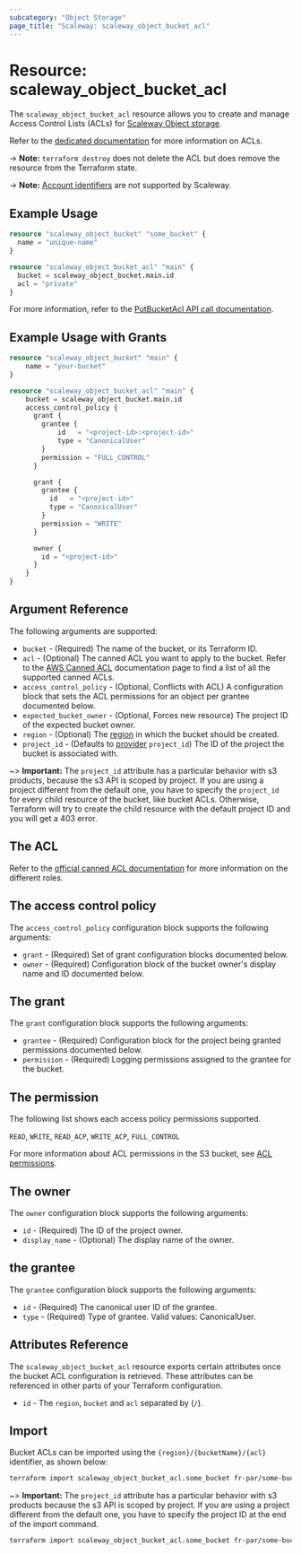 ```yaml
---
subcategory: "Object Storage"
page_title: "Scaleway: scaleway_object_bucket_acl"
---
```


# Resource: scaleway_object_bucket_acl

The `scaleway_object_bucket_acl` resource allows you to create and manage Access Control Lists (ACLs) for [Scaleway Object storage](https://www.scaleway.com/en/docs/storage/object/).

Refer to the [dedicated documentation](https://www.scaleway.com/en/docs/storage/object/api-cli/bucket-operations/#putbucketacl) for more information on ACLs.

-> **Note:** `terraform destroy` does not delete the ACL but does remove the resource from the Terraform state.

-> **Note:** [Account identifiers](https://docs.aws.amazon.com/general/latest/gr/acct-identifiers.html) are not supported by Scaleway.

## Example Usage

```terraform
resource "scaleway_object_bucket" "some_bucket" {
  name = "unique-name"
}

resource "scaleway_object_bucket_acl" "main" {
  bucket = scaleway_object_bucket.main.id
  acl = "private"
}
```

For more information, refer to the [PutBucketAcl API call documentation](https://www.scaleway.com/en/docs/storage/object/api-cli/bucket-operations/#putbucketacl).

## Example Usage with Grants

```terraform
resource "scaleway_object_bucket" "main" {
    name = "your-bucket"
}

resource "scaleway_object_bucket_acl" "main" {
    bucket = scaleway_object_bucket.main.id
    access_control_policy {
      grant {
        grantee {
            id   = "<project-id>:<project-id>"
            type = "CanonicalUser"
        }
        permission = "FULL_CONTROL"
      }

      grant {
        grantee {
          id   = "<project-id>"
          type = "CanonicalUser"
        }
        permission = "WRITE"
      }

      owner {
        id = "<project-id>"
      }
    }
}
```

## Argument Reference

The following arguments are supported:

* `bucket` - (Required) The name of the bucket, or its Terraform ID.
* `acl` - (Optional) The canned ACL you want to apply to the bucket. Refer to the [AWS Canned ACL](https://docs.aws.amazon.com/AmazonS3/latest/userguide/acl_overview.html#canned-acl) documentation page to find a list of all the supported canned ACLs.
* `access_control_policy` - (Optional, Conflicts with ACL) A configuration block that sets the ACL permissions for an object per grantee documented below.
* `expected_bucket_owner` - (Optional, Forces new resource) The project ID of the expected bucket owner.
* `region` - (Optional) The [region](https://www.scaleway.com/en/developers/api/#regions-and-zones) in which the bucket should be created.
* `project_id` - (Defaults to [provider](../index.md#arguments-reference) `project_id`) The ID of the project the bucket is associated with.

~> **Important:** The `project_id` attribute has a particular behavior with s3 products, because the s3 API is scoped by project.
If you are using a project different from the default one, you have to specify the `project_id` for every child resource of the bucket,
like bucket ACLs. Otherwise, Terraform will try to create the child resource with the default project ID and you will get a 403 error.


## The ACL

Refer to the [official canned ACL documentation](https://docs.aws.amazon.com/AmazonS3/latest/userguide/acl_overview.html#canned-acl) for more information on the different roles.

## The access control policy

The `access_control_policy` configuration block supports the following arguments:

* `grant` - (Required) Set of grant configuration blocks documented below.
* `owner` - (Required) Configuration block of the bucket owner's display name and ID documented below.

## The grant

The `grant` configuration block supports the following arguments:

* `grantee` - (Required) Configuration block for the project being granted permissions documented below.
* `permission` - (Required) Logging permissions assigned to the grantee for the bucket.

## The permission

The following list shows each access policy permissions supported.

`READ`, `WRITE`, `READ_ACP`, `WRITE_ACP`, `FULL_CONTROL`

For more information about ACL permissions in the S3 bucket, see [ACL permissions](https://docs.aws.amazon.com/AmazonS3/latest/userguide/acl-overview.html).

## The owner

The `owner` configuration block supports the following arguments:

* `id` - (Required) The ID of the project owner.
* `display_name` - (Optional) The display name of the owner.

## the grantee

The `grantee` configuration block supports the following arguments:

* `id` - (Required) The canonical user ID of the grantee.
* `type` - (Required) Type of grantee. Valid values: CanonicalUser.

## Attributes Reference

The `scaleway_object_bucket_acl` resource exports certain attributes once the bucket ACL configuration is retrieved. These attributes can be referenced in other parts of your Terraform configuration.

* `id` - The `region`, `bucket` and `acl` separated by (`/`).

## Import

Bucket ACLs can be imported using the `{region}/{bucketName}/{acl}` identifier, as shown below:

```bash
terraform import scaleway_object_bucket_acl.some_bucket fr-par/some-bucket/private
```

~> **Important:** The `project_id` attribute has a particular behavior with s3 products because the s3 API is scoped by project.
If you are using a project different from the default one, you have to specify the project ID at the end of the import command.

```bash
terraform import scaleway_object_bucket_acl.some_bucket fr-par/some-bucket/private@xxxxxxx-xxxx-xxxx-xxxx-xxxxxxxxx
```
